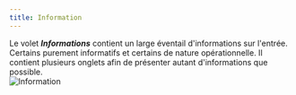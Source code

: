 ```yaml
---
title: Information
---
```

Le volet ***Informations*** contient un large éventail d'informations sur l'entrée. Certains purement informatifs et certains de nature opérationnelle. Il contient plusieurs onglets afin de présenter autant d'informations que possible.  
![Information](https://webdevolutions.azureedge.net/docs/fr/rdm/mac/clip4509.png) 

